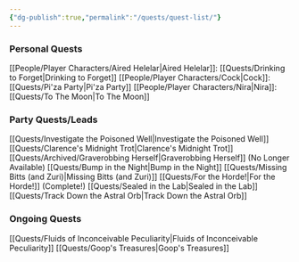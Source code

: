 ```yaml
---
{"dg-publish":true,"permalink":"/quests/quest-list/"}
---
```


### Personal Quests
[[People/Player Characters/Aired Helelar\|Aired Helelar]]: [[Quests/Drinking to Forget\|Drinking to Forget]]
[[People/Player Characters/Cock\|Cock]]: [[Quests/Pi'za Party\|Pi'za Party]]
[[People/Player Characters/Nira\|Nira]]: [[Quests/To The Moon\|To The Moon]]
### Party Quests/Leads
[[Quests/Investigate the Poisoned Well\|Investigate the Poisoned Well]]
[[Quests/Clarence's Midnight Trot\|Clarence's Midnight Trot]]
[[Quests/Archived/Graverobbing Herself\|Graverobbing Herself]] (No Longer Available)
[[Quests/Bump in the Night\|Bump in the Night]]
[[Quests/Missing Bitts (and Zuri)\|Missing Bitts (and Zuri)]]
[[Quests/For the Horde!\|For the Horde!]] (Complete!)
[[Quests/Sealed in the Lab\|Sealed in the Lab]]
[[Quests/Track Down the Astral Orb\|Track Down the Astral Orb]]
### Ongoing Quests
[[Quests/Fluids of Inconceivable Peculiarity\|Fluids of Inconceivable Peculiarity]]
[[Quests/Goop's Treasures\|Goop's Treasures]]
